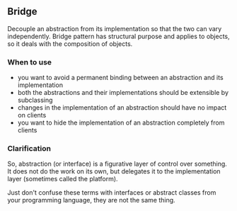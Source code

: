 ## Bridge

Decouple an abstraction from its implementation so that the two can vary independently. 
Bridge pattern has structural purpose and applies to objects, so it deals with the composition of objects. 

### When to use

* you want to avoid a permanent binding between an abstraction and its implementation
* both the abstractions and their implementations should be extensible by subclassing
* changes in the implementation of an abstraction should have no impact on clients
* you want to hide the implementation of an abstraction completely from clients

### Clarification
So, abstraction (or interface) is a figurative layer of control over something. It does not do the work on its own, but delegates it to the implementation layer (sometimes called the platform).

Just don't confuse these terms with interfaces or abstract classes from your programming language, they are not the same thing.